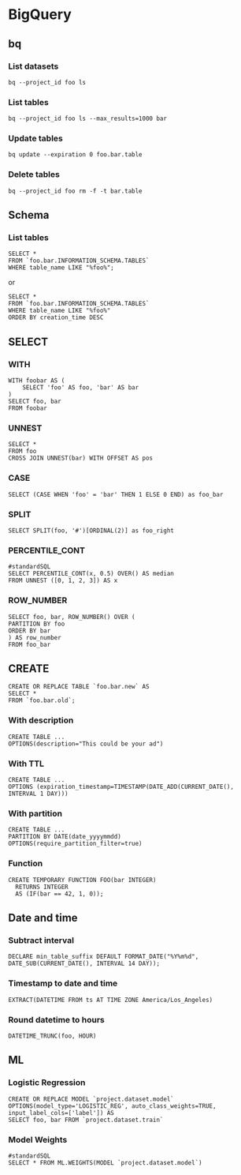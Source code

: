 # BigQuery

## bq

### List datasets

`bq --project_id foo ls`

### List tables

`bq --project_id foo ls --max_results=1000 bar`

### Update tables

`bq update --expiration 0 foo.bar.table`

### Delete tables

`bq --project_id foo rm -f -t bar.table`

## Schema

### List tables

```bigquery
SELECT *
FROM `foo.bar.INFORMATION_SCHEMA.TABLES`
WHERE table_name LIKE "%foo%";
```
or
```bigquery
SELECT *
FROM `foo.bar.INFORMATION_SCHEMA.TABLES`
WHERE table_name LIKE "%foo%"
ORDER BY creation_time DESC
```

## SELECT

### WITH

```bigquery
WITH foobar AS (
    SELECT 'foo' AS foo, 'bar' AS bar
)
SELECT foo, bar
FROM foobar
```

### UNNEST
```bigquery
SELECT *
FROM foo
CROSS JOIN UNNEST(bar) WITH OFFSET AS pos
```

### CASE

`SELECT (CASE WHEN 'foo' = 'bar' THEN 1 ELSE 0 END) as foo_bar`

### SPLIT

`SELECT SPLIT(foo, '#')[ORDINAL(2)] as foo_right`

### PERCENTILE_CONT

```bigquery
#standardSQL
SELECT PERCENTILE_CONT(x, 0.5) OVER() AS median
FROM UNNEST ([0, 1, 2, 3]) AS x
```

### ROW_NUMBER

```bigquery
SELECT foo, bar, ROW_NUMBER() OVER (
PARTITION BY foo
ORDER BY bar
) AS row_number
FROM foo_bar
```

## CREATE

```bigquery
CREATE OR REPLACE TABLE `foo.bar.new` AS
SELECT *
FROM `foo.bar.old`;
```

### With description

```bigquery
CREATE TABLE ...
OPTIONS(description="This could be your ad")
```

### With TTL

```bigquery
CREATE TABLE ...
OPTIONS (expiration_timestamp=TIMESTAMP(DATE_ADD(CURRENT_DATE(), INTERVAL 1 DAY)))
```

### With partition

```bigquery
CREATE TABLE ...
PARTITION BY DATE(date_yyyymmdd)
OPTIONS(require_partition_filter=true)
```

### Function

```bigquery
CREATE TEMPORARY FUNCTION FOO(bar INTEGER)
  RETURNS INTEGER
  AS (IF(bar == 42, 1, 0));
```

## Date and time

### Subtract interval

```bigquery
DECLARE min_table_suffix DEFAULT FORMAT_DATE("%Y%m%d", DATE_SUB(CURRENT_DATE(), INTERVAL 14 DAY));
```

### Timestamp to date and time

`EXTRACT(DATETIME FROM ts AT TIME ZONE America/Los_Angeles)`

### Round datetime to hours

`DATETIME_TRUNC(foo, HOUR)`

## ML

### Logistic Regression

```bigquery
CREATE OR REPLACE MODEL `project.dataset.model`
OPTIONS(model_type='LOGISTIC_REG', auto_class_weights=TRUE, input_label_cols=['label']) AS
SELECT foo, bar FROM `project.dataset.train`
```

### Model Weights

```bigquery
#standardSQL
SELECT * FROM ML.WEIGHTS(MODEL `project.dataset.model`)
```
